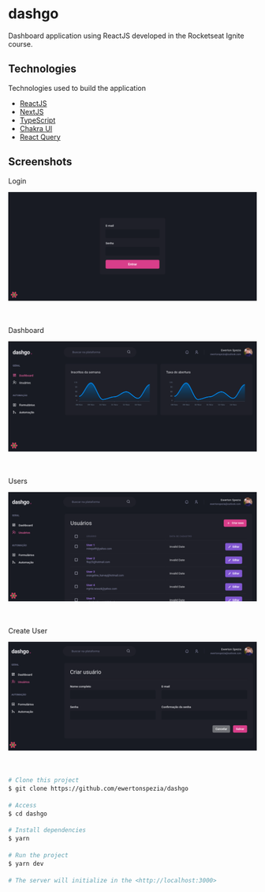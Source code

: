 # dashgo

Dashboard application using ReactJS developed in the Rocketseat Ignite course.

## Technologies

Technologies used to build the application

- [ReactJS](https://reactjs.org/)
- [NextJS](https://nextjs.org/)
- [TypeScript](https://www.typescriptlang.org/)
- [Chakra UI](https://chakra-ui.com/)
- [React Query](https://react-query.tanstack.com/)

## Screenshots

<div align="center" id="top"> 
  <p align="left">Login</p>
  <img src="./public/images/login.png" alt="Login" />
</div>
<br/>
<br/>
<div align="center" id="top"> 
  <p align="left">Dashboard</p>
  <img src="./public/images/dashboard.png" alt="Dashboard" />
</div>
<br/>
<br/>
<div align="center" id="top"> 
  <p align="left">Users</p>
  <img src="./public/images/users.png" alt="Users" />
</div>
<br/>
<br/>
<div align="center" id="top"> 
  <p align="left">Create User</p>
  <img src="./public/images/create-user.png" alt="Create User" />
</div>
<br/>
<br/>

```bash
# Clone this project
$ git clone https://github.com/ewertonspezia/dashgo

# Access
$ cd dashgo

# Install dependencies
$ yarn

# Run the project
$ yarn dev

# The server will initialize in the <http://localhost:3000>
```
